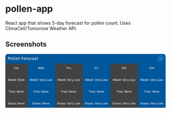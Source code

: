 # pollen-app
React app that shows 5-day forecast for pollen count. Uses ClimaCell/Tomorrow Weather API.

## Screenshots
![Alt text](https://github.com/jenzhng/pollen-app/blob/main/project-screenshot.png)
